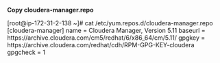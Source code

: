 <b> Copy cloudera-manager.repo </b>

<p>
[root@ip-172-31-2-138 ~]# cat /etc/yum.repos.d/cloudera-manager.repo
[cloudera-manager]
name = Cloudera Manager, Version 5.11
baseurl = https://archive.cloudera.com/cm5/redhat/6/x86_64/cm/5.11/
gpgkey = https://archive.cloudera.com/redhat/cdh/RPM-GPG-KEY-cloudera
gpgcheck = 1

</p>
